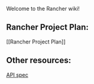 Welcome to the Rancher wiki!

## Rancher Project Plan:

[[Rancher Project Plan]]

## Other resources:


[API spec](https://github.com/rancherio/api-spec)